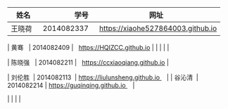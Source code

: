 | 姓名        | 学号  | 网址|
| --------   | -----:  | :----:  |
| 王晓荷    | 2014082337 |   https://xiaohe527864003.github.io  |

| 黄骞    | 2014082409 |   https://HQIZCC.github.io  |
|        |    |     |

| 陈晓强    | 2014082211 |   https://ccxiaoqiang.github.io  |

| 刘伦胜  | 2014082113   | https://liulunsheng.github.io    |
| 谷沁清  | 2014082214  | https://guqinqing.github.io    |


|        |       |    |
